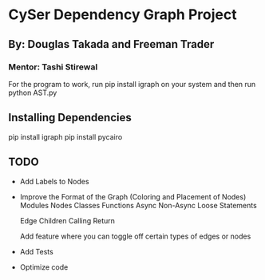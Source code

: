 # CySer Dependency Graph Project
## By: Douglas Takada and Freeman Trader
### Mentor: Tashi Stirewal

For the program to work, run pip install igraph on your system and then run python AST.py

## Installing Dependencies
pip install igraph
pip install pycairo

## TODO
* Add Labels to Nodes
* Improve the Format of the Graph (Coloring and Placement of Nodes)
    Modules Nodes
    Classes
    Functions
        Async
        Non-Async
    Loose Statements

    Edge
        Children
        Calling
        Return
    
    Add feature where you can toggle off certain types of edges or nodes


* Add Tests
* Optimize code

